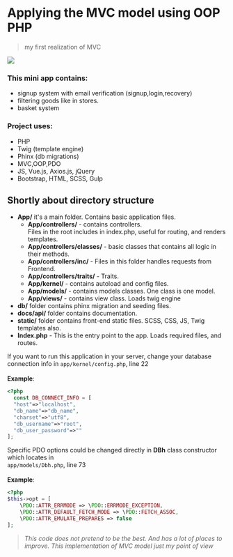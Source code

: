 # Applying the MVC model using OOP PHP

> my first realization of MVC<br>

![](https://i.ibb.co/0ZDp5Lr/Screenshot-46.png)

### This mini app contains:
- signup system with email verification (signup,login,recovery)
- filtering goods like in stores.
- basket system

### Project uses:
- PHP
- Twig (template engine)
- Phinx (db migrations)
- MVC,OOP,PDO
- JS, Vue.js, Axios.js, jQuery
- Bootstrap, HTML, SCSS, Gulp

## Shortly about directory structure
- **App/** it's a main folder. Contains basic application files.
  - **App/controllers/** - contains controllers.
  <br>Files in the root includes in index.php, useful for routing, and renders templates.
  - **App/controllers/classes/** - basic classes that contains all logic in their methods.
  - **App/controllers/inc/** - Files in this folder handles requests from Frontend.
  - **App/controllers/traits/** - Traits.
  - **App/kernel/** - contains autoload and config files.
  - **App/models/** - contains models classes. One class is one model. 
  - **App/views/** - contains view class. Loads twig engine
- **db/** folder contains phinx migration and seeding files.
- **docs/api/** folder contains documentation.
- **static/** folder contains front-end static files. SCSS, CSS, JS, Twig templates also.
- **Index.php** - This is the entry point to the app. Loads required files, and routes.

If you want to run this application in your server, change your database connection info in 
```app/kernel/config.php```, line 22
<br><br>**Example**:

```php
<?php
  const DB_CONNECT_INFO = [
  "host"=>"localhost",
  "db_name"=>"db_name",
  "charset"=>"utf8",
  "db_username"=>"root",
  "db_user_password"=>""
];
```

Specific PDO options could be changed directly in **DBh** class constructor which locates in 
<br>
```app/models/Dbh.php```, line 73
<br><br>**Example**: 
```php
<?php
$this->opt = [
    \PDO::ATTR_ERRMODE => \PDO::ERRMODE_EXCEPTION,
    \PDO::ATTR_DEFAULT_FETCH_MODE => \PDO::FETCH_ASSOC,
    \PDO::ATTR_EMULATE_PREPARES => false
];
```

>*This code does not pretend to be the best. And has a lot of places to improve. This implementation of MVC model just my point of view*

